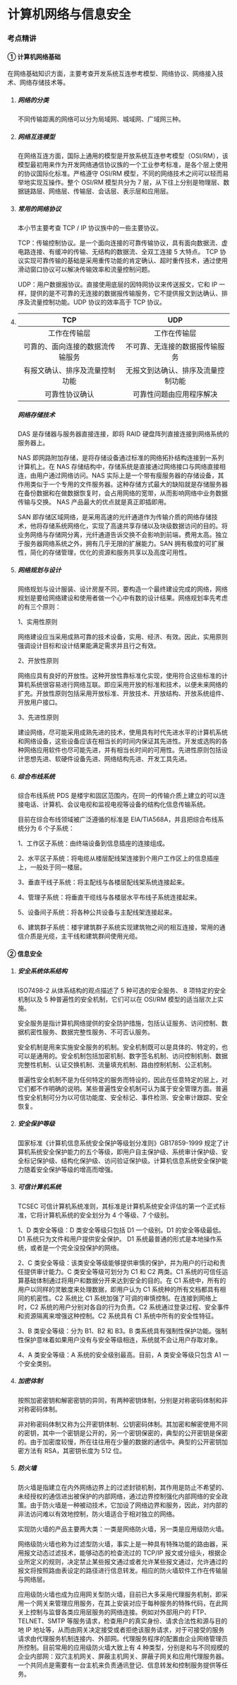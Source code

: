 # 计算机网络与信息安全

### 考点精讲

#### ① 计算机网络基础

在网络基础知识方面，主要考查开发系统互连参考模型、网络协议、网络接入技术、网络存储技术等。

1. ##### 网络的分类

   不同传输距离的网络可以分为局域网、城域网、广域网三种。

2. ##### 网络互连模型

   在网络互连方面，国际上通用的模型是开放系统互连参考模型（OSI/RM），该模型最初用来作为开发网络通信协议族的一个工业参考标准，是各个层上使用的协议国际化标准。严格遵守 OSI/RM 模型，不同的网络技术之间可以轻而易举地实现互操作。整个 OSI/RM 模型共分为 7 层，从下往上分别是物理层、数据链路层、网络层、传输层、会话层、表示层和应用层。

3. ##### 常用的网络协议

   本小节主要考查 TCP / IP 协议族中的一些主要协议。

   TCP：传输控制协议。是一个面向连接的可靠传输协议，具有面向数据流、虚电路连接、有缓冲的传输、无结构的数据流、全双工连接 5 大特点。 TCP 协议实现可靠传输的基础是采用重传功能的肯定确认、超时重传技术，通过使用滑动窗口协议可以解决传输效率和流量控制问题。

   UDP：用户数据报协议。直接使用底层的因特网协议来传送报文，它和 IP 一样，提供的是不可靠的无连接的数据报传输服务，它不提供报文到达确认、排序及流量控制功能。UDP 协议的效率高于 TCP 协议。

4. | TCP | UDP |
   | :---: | :---: |
   | 工作在传输层 | 工作在传输层 |
   | 可靠的、面向连接的数据流传输服务 | 不可靠、无连接的数据报传输服务 |
   | 有报文确认、排序及流量控制功能 | 无报文到达确认、排序及流量控制功能 |
   | 可靠性协议确认 | 可靠性问题由应用程序解决 |

   ##### 网络存储技术

   DAS 是存储器与服务器直接连接，即将 RAID 硬盘阵列直接连接到网络系统的服务器上。

   NAS 即网路附加存储，是将存储设备通过标准的网络拓扑结构连接到一系列计算机上。在 NAS 存储结构中，存储系统是直接通过网络接口与网络直接相连，由用户通过网络访问。NAS 实际上是一个带有瘦服务器的存储设备，其作用类似于一个专用的文件服务器。这种存储方式最大的缺陷就是存储服务器在备份数据和在做数据恢复时，会占用网络的宽带，从而影响网络中业务数据传输与交换。 NAS 产品最大的优点就是真正即插即用。

   SAN 即存储区域网络，是采用高速的光纤通道作为传输介质的网络存储技术，他将存储系统网络化，实现了高速共享存储以及块级数据访问的目的。将业务网络与存储网分离，光纤通道告诉交换不会影响到前端，费用太高。独立于服务器网络系统之外，拥有几乎无限的扩展能力。SAN 拥有极度的可扩展性，简化的存储管理，优化的资源和服务共享以及高度可用性。

5. ##### 网络规划与设计

   网络规划与设计服装、设计房屋不同，要构造一个最终建设完成的网络，网络规划是要给网络建设和使用者做一个心中有数的设计结果。网络规划率先考虑的有三个原则：

   1、实用性原则

   网络建设应当采用成熟可靠的技术设备，实用、经济、有效。因此，实用原则强调设计目标和设计结果能满足需求并且行之有效。

   2、开放性原则

   网络应具有良好的开放性。这种开放性靠标准化实现，使用符合这些标准的计算机系统很容易进行网络互联。即应采用开放的标准和技术，以便未来网络的扩充。开放性原则包括采用开放标准、开放技术、开放结构、开放系统组件、开放用户接口。

   3、先进性原则

   建设网络，尽可能采用成熟先进的技术，使用具有时代先进水平的计算机系统和网络设备，这些设备应该在相当长的时间内保证其先进性。开发或选购的各种网络应用软件也尽可能先进，并有相当长时间的可用性。先进性原则包括设计思想先进、软硬件设备先进、网络结构先进、开发工具先进。

6. ##### 综合布线系统

   综合布线系统 PDS 是楼宇和固区范围内，在同一的传输介质上建立的可以连接电话、计算机、会议电视和监视电视等设备的结构化信息传输系统。

   目前在综合布线领域被广泛遵循的标准是 EIA/TIA568A，并且把综合布线系统分为 6 个子系统：

   1、工作区子系统：由终端设备到信息插座的连接组成。

   2、水平区子系统：将电缆从楼层配线架连接到个用户工作区上的信息插座上，一般处于同一楼层。

   3、垂直干线子系统：将主配线与各楼层配线架系统连接起来。

   4、管理子系统：将垂直干缆线与各楼层水平布线子系统连接起来。

   5、设备间子系统：将各种公共设备与主配线架连接起来。

   6、建筑群子系统：楼宇建筑群子系统实现建筑物之间的相互连接，常用的通信介质是光缆，主干线和建筑群间使用光缆。

#### ② 信息安全

1. ##### 安全系统体系结构

   ISO7498-2 从体系结构的观点描述了 5 种可选的安全服务、 8 项特定的安全机制以及 5 种普遍性的安全机制，它们可以在 OSI/RM 模型的适当层次上实施。

   安全服务是指计算机网络提供的安全防护措施，包括认证服务、访问控制、数据机密性服务、数据完整性服务、不可否认服务。

   安全机制是用来实施安全服务的机制。安全机制既可以是具体的、特定的，也可以是通用的。安全机制包括加密机制、数字签名机制、访问控制机制、数据完整性机制、认证交换机制、流量填充机制、路由控制机制、公正机制。

   普遍性安全机制不是为任何特定的服务而特设的，因此在任意特定的层上，对它们都不作明确的说明。某些普遍性安全机制可认为属于安全管理方面。普遍性安全机制可分为以可信功能度、安全标记、事件检测、安全审计跟踪、安全恢复。

2. ##### 安全保护等级

   国家标准《计算机信息系统安全保护等级划分准则》GB17859-1999 规定了计算机系统安全保护能力的五个等级，即用户自主保护级、系统审计保护级、安全标记保护级、结构化保护级、访问验证保护级。计算机信息系统安全保护能力随着安全保护等级的增高而增强。

3. ##### 可信计算机系统

   TCSEC 可信计算机系统准则，其标准是计算机系统安全评估的第一个正式标准，它将计算机系统的安全划分为 4 个等级、7 个级别。

   1、D 类安全等级：D 类安全等级只包括 D1 一个级别。D1 的安全等级最低。 D1 系统只为文件和用户提供安全保护。 D1 系统最普通的形式是本地操作系统，或者是一个完全没投保护的网络。

   2、C 类安全等级：该类安全等级能够提供审慎的保护，并为用户的行动和责任提供审计能力。C 类安全等级可划分为 C1 和 C2 两类。C1 系统的可信任运算基础体制通过将用户和数据分开来达到安全的目的。在 C1 系统中，所有的用户以同样的灵敏度来处理数据，即用户认为 C1 系统种的所有文档都具有相同的机密性。C2 系统比 C1 系统加强了可调的审慎控制。在连接到网络上时，C2 系统的用户分别对各自的行为负责。C2 系统通过登录过程、安全事件和资源隔离来增强这种控制。C2 系统具有 C1 系统中所有的安全性特征。

   3、B 类安全等级：分为 B1、B2 和 B3。B 类系统具有强制性保护功能。强制性保护意味着如果用户没有与安全等级相连，系统就不会让用户存取对象。

   4、A 类安全等级：A 系统的安全级别最高。目前，A 类安全等级只包含 A1 一个安全类别。

4. ##### 加密体制

   按照加密密钥和解密密钥的异同，有两种密钥体制，分别是对称密码体制和非对称密码体制。

   非对称密码体制又称为公开密钥体制、公钥密码体制。其加密和解密使用不同的密钥，其中一个密钥是公开的，另一个密钥保密的，典型的公开密钥是保密的。由于加密度较慢，所在往往用在少量的数据的通信中。典型的公开密钥加密方法有 RSA，其密钥长度为 512 位。

5. ##### 防火墙

   防火墙是指建立在内外网络边界上的过滤封锁机制，其作用是防止不希望的、未经授权的通信进出被保护的内部网络，通过边界控制强化内部网络的安全政策。由于防火墙是一种被动技术，它加设了网络边界和服务，因此，对内部的非法访问难以有效地控制，防火墙适合于相对独立的网络。

   实现防火墙的产品主要两大类：一类是网络防火墙，另一类是应用级防火墙。

   网络级防火墙也称为过滤型防火墙，事实上是一种具有特殊功能的路由器，采用报文动态过滤技术，能够动态的检查流过的 TCP/IP 报文或分组头，根据企业所定义的规则，决定禁止某些报文通过或者允许某些报文通过，允许通过的报文将按照路由表设定的路径进行信息转发。相应的防火墙软件工作在传输层与网络层。

   应用级防火墙也成为应用网关型防火墙，目前已大多采用代理服务机制，即采用一个网关来管理应用服务，在其上安装对应于每种服务的特殊代码，在此网关上控制与监督各类应用层服务的网络连接。例如对外部用户的 FTP、TELNET、SMTP 等服务请求，检查用户的真实身份、请求合法性和源与目的地 IP 地址等，从而由网关决定接受或者拒绝该服务请求，对于可接受的服务请求由代理服务机制连接内、外部网。代理服务程序的配置由企业网络管理员所控制。目前常用的应用级防火墙大致上有 4 种类型，分别是和与不同规模的企业内部网：双穴主机网关、屏蔽主机网关、屏蔽子网关和应用代理服务器。一个共同点是需要有一台主机来负责通讯登记、信息转发和控制服务提供等任务。



